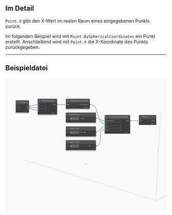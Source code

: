 ## Im Detail
`Point.X` gibt den X-Wert im realen Raum eines eingegebenen Punkts zurück.

Im folgenden Beispiel wird mit `Point.BySphericalCoordinates` ein Punkt erstellt. Anschließend wird mit `Point.X` die X-Koordinate des Punkts zurückgegeben.

___
## Beispieldatei

![X](./Autodesk.DesignScript.Geometry.Point.X_img.jpg)


